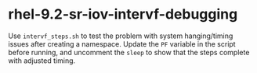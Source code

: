 # rhel-9.2-sr-iov-intervf-debugging

Use `intervf_steps.sh` to test the problem with system hanging/timing issues after creating a namespace. Update the `PF` variable in the script before running, and uncomment the `sleep` to show that the steps complete with adjusted timing.
